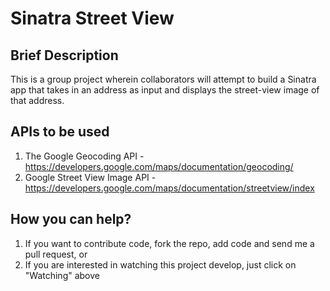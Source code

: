 Sinatra Street View
===================


Brief Description
-----------------

This is a group project wherein collaborators will attempt to build a Sinatra app that takes in an address as input and displays the street-view image of that address.


APIs to be used
---------------

1. The Google Geocoding API - https://developers.google.com/maps/documentation/geocoding/
2. Google Street View Image API - https://developers.google.com/maps/documentation/streetview/index


How you can help?
-----------------

1. If you want to contribute code, fork the repo, add code and send me a pull request, or
2. If you are interested in watching this project develop, just click on "Watching" above



